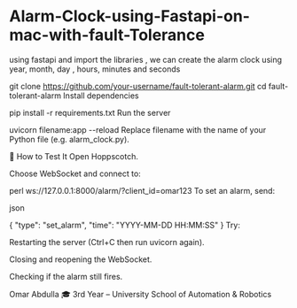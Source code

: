 # Alarm-Clock-using-Fastapi-on-mac-with-fault-Tolerance
using fastapi and import the libraries , we can create the alarm clock using year, month, day , hours, minutes and seconds



git clone https://github.com/your-username/fault-tolerant-alarm.git
cd fault-tolerant-alarm
Install dependencies

pip install -r requirements.txt
Run the server


uvicorn filename:app --reload
Replace filename with the name of your Python file (e.g. alarm_clock.py).

🧪 How to Test It
Open Hoppscotch.

Choose WebSocket and connect to:

perl
ws://127.0.0.1:8000/alarm/?client_id=omar123
To set an alarm, send:

json

{
  "type": "set_alarm",
  "time": "YYYY-MM-DD HH:MM:SS"
}
Try:

Restarting the server (Ctrl+C then run uvicorn again).

Closing and reopening the WebSocket.

Checking if the alarm still fires.

Omar Abdulla
🎓 3rd Year – University School of Automation & Robotics

